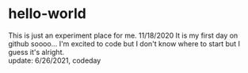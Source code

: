 # hello-world
This is just an experiment place for me.
11/18/2020
It is my first day on github soooo...
I'm excited to code but I don't know where to start but I guess it's alright.
<br>
update: 6/26/2021, codeday
